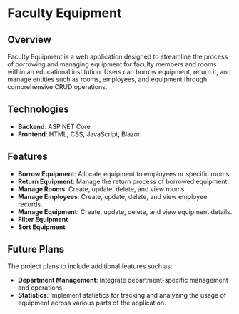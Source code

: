 # Faculty Equipment

## Overview
Faculty Equipment is a web application designed to streamline the process of borrowing and managing equipment for faculty members and rooms within an educational institution. Users can borrow equipment, return it, and manage entities such as rooms, employees, and equipment through comprehensive CRUD operations.

## Technologies
- **Backend**: ASP.NET Core
- **Frontend**: HTML, CSS, JavaScript, Blazor

## Features
- **Borrow Equipment**: Allocate equipment to employees or specific rooms.
- **Return Equipment**: Manage the return process of borrowed equipment.
- **Manage Rooms**: Create, update, delete, and view rooms.
- **Manage Employees**: Create, update, delete, and view employee records.
- **Manage Equipment**: Create, update, delete, and view equipment details.
- **Filter Equipment**
- **Sort Equipment**

## Future Plans
The project plans to include additional features such as:
- **Department Management**: Integrate department-specific management and operations.
- **Statistics**: Implement statistics for tracking and analyzing the usage of equipment across various parts of the application.
